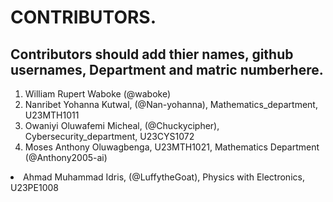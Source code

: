 # CONTRIBUTORS.
## Contributors should add thier names, github usernames, Department and matric numberhere.
<ol>
<li>William Rupert Waboke (@waboke)
<li>Nanribet Yohanna Kutwal, (@Nan-yohanna), Mathematics_department, U23MTH1011</li>
<li>Owaniyi Oluwafemi Micheal, (@Chuckycipher), Cybersecurity_department, U23CYS1072</li>
  <li>Moses Anthony Oluwagbenga, U23MTH1021, Mathematics Department (@Anthony2005-ai)</li>
</ol>
<li>Ahmad Muhammad Idris, (@LuffytheGoat), Physics with Electronics, U23PE1008</li>
